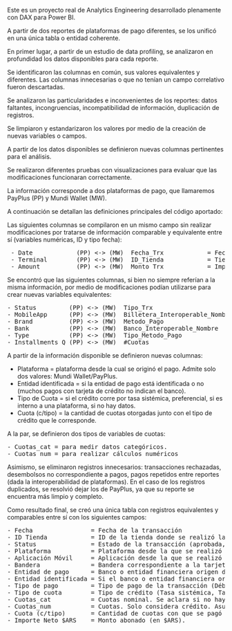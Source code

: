 Este es un proyecto real de Analytics Engineering desarrollado plenamente con DAX para Power BI.

A partir de dos reportes de plataformas de pago diferentes, se los unificó en una única tabla o entidad coherente.

En primer lugar, a partir de un estudio de data profiling, se analizaron en profundidad los datos disponibles para cada reporte.

Se identificaron las columnas en común, sus valores equivalentes y diferentes. Las columnas innecesarias o que no tenían un campo correlativo fueron descartadas.

Se analizaron las particularidades e inconvenientes de los reportes: datos faltantes, incongruencias, incompatibilidad de información, duplicación de registros.

Se limpiaron y estandarizaron los valores por medio de la creación de nuevas variables o campos.

A partir de los datos disponibles se definieron nuevas columnas pertinentes para el análisis.

Se realizaron diferentes pruebas con visualizaciones para evaluar que las modificaciones funcionaran correctamente.

La información corresponde a dos plataformas de pago, que llamaremos PayPlus (PP) y Mundi Wallet (MW).

A continuación se detallan las definiciones principales del código aportado:


Las siguientes columnas se compilaron en un mismo campo sin realizar modificaciones por tratarse de información comparable y equivalente entre sí (variables numéricas, ID y tipo fecha):

<pre> - Date            (PP) <-> (MW)  Fecha_Trx            = Fecha de la transacción
 - Terminal        (PP) <-> (MW)  ID_Tienda            = Tienda de la transacción
 - Amount          (PP) <-> (MW)  Monto_Trx            = Importe abonado en la transacción </pre>

Se encontró que las siguientes columnas, si bien no siempre referían a la misma información, por medio de modificaciones podían utilizarse para crear nuevas variables equivalentes:

<pre>- Status         (PP) <-> (MW)  Tipo_Trx                        = Estado de trx (aprobada, anulada, etc.)
- MobileApp      (PP) <-> (MW)  Billetera_Interoperable_Nombre  = Aplicación virtual utilizada
- Brand          (PP) <-> (MW)  Metodo_Pago                     = Bandera de la tarjeta de crédito
- Bank           (PP) <-> (MW)  Banco_Interoperable_Nombre      = Banco/entidad financiera origen del pago
- Type           (PP) <-> (MW)  Tipo_Metodo_Pago                = Tipo de pago (débito, crédito, etc.)
- Installments Q (PP) <-> (MW)  #Cuotas                         = Cantidad de cuotas con que se pagó. </pre>

A partir de la información disponible se definieron nuevas columnas:

- Plataforma = plataforma desde la cual se originó el pago. Admite solo dos valores: Mundi Wallet/PayPlus.
- Entidad identificada = si la entidad de pago está identificada o no (muchos pagos con tarjeta de crédito no indican el banco).
- Tipo de Cuota = si el crédito corre por tasa sistémica, preferencial, si es interno a una plataforma, si no hay datos.
- Cuota (c/tipo) = la cantidad de cuotas otorgadas junto con el tipo de crédito que le corresponde.

A la par, se definieron dos tipos de variables de cuotas:

<pre>- Cuotas_cat = para medir datos categóricos. 
- Cuotas_num = para realizar cálculos numéricos </pre>

Asimismo, se eliminaron registros innecesarios: transacciones rechazadas, desembolsos no correspondiente a pagos, pagos repetidos entre reportes (dada la interoperabilidad de plataformas).
En el caso de los registros duplicados, se resolvió dejar los de PayPlus, ya que su reporte se encuentra más limpio y completo. 

Como resultado final, se creó una única tabla con registros equivalentes y comparables entre sí con los siguientes campos:

<pre>- Fecha                = Fecha de la transacción
- ID Tienda            = ID de la tienda donde se realizó la transacción.
- Status               = Estado de la transacción (aprobada, anulada, reembolsada, etc.) 
- Plataforma           = Plataforma desde la que se realizó el pago (Mundi Wallet, Pay Plus) 
- Aplicación Móvil     = Aplicación desde la que se realizó el pago.
- Bandera              = Bandera correspondiente a la tarjeta (si no se define el pago como transferencia)
- Entidad de pago      = Banco o entidad financiera origen del pago.
- Entidad identificada = Si el banco o entidad financiera origen del pago está identificado (Sí, No).
- Tipo de pago         = Tipo de pago de la transacción (Débito, Crédito, Dinero Disponible, etc.)
- Tipo de cuota        = Tipo de crédito (Tasa sistémica, Tasa Preferencial, Crédito Interno, No crédito, etc.).      
- Cuotas_cat           = Cuotas nominal. Se aclara si no hay datos o si corresponden a otro tipo de pago.
- Cuotas_num           = Cuotas. Solo considera crédito. Asume vacío para otros tipos de pago o si no hay datos.
- Cuota (c/tipo)       = Cantidad de cuotas con que se pagó + Tipo de cuota otorgada
- Importe Neto $ARS    = Monto abonado (en $ARS). </pre>





